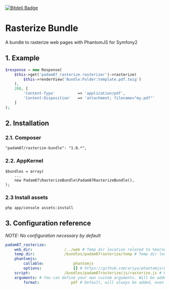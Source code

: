 [![Bitdeli Badge](https://d2weczhvl823v0.cloudfront.net/Padam87/rasterizebundle/trend.png)](https://bitdeli.com/free "Bitdeli Badge")

# Rasterize Bundle #

A bundle to rasterize web pages with PhantomJS for Symfony2

## 1. Example ##

```php
$response = new Response(
    $this->get('padam87_rasterize.rasterizer')->rasterize(
        $this->renderView('Bundle:Folder:template.pdf.twig')
    ),
    200, [
        'Content-Type'          => 'application/pdf',
        'Content-Disposition'   => 'attachment; filename="my.pdf"'
    ]
);
```

## 2. Installation ##

### 2.1. Composer ###

    "padam87/rasterize-bundle": "1.0.*",

### 2.2. AppKernel ###

    $bundles = array(
		...
        new Padam87\RasterizeBundle\Padam87RasterizeBundle(),
    );

### 2.3 Install assets ###

	php app/console assets:install

## 3. Configuration reference ##

*NOTE: No configuration necessary by default*

```YAML
padam87_rasterize:
    web_dir:              /../web # Temp dir location related to %kernel.root_dir%.
    temp_dir:             /bundles/padam87rasterize/temp # Temp dir location related to web dir. Must be in a location accessible by the web server.
    phantomjs:
        callable:             phantomjs
        options:              [] # https://github.com/ariya/phantomjs/wiki/API-Reference#wiki-command-line-options
    script:               /bundles/padam87rasterize/js/rasterize.js # Relative to web dir
    arguments: # You can define your own custom arguments. Will be added by default to every process.
        format:              pdf # Default, will always be added, even if you remove it from here.
```
